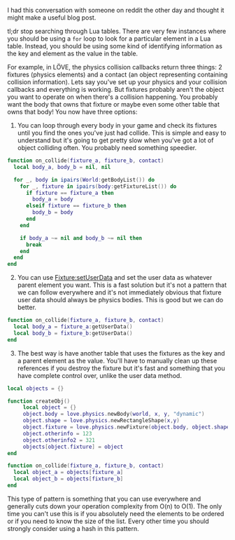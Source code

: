I had this conversation with someone on reddit the other day and thought it might make a useful blog post.

tl;dr stop searching through Lua tables. There are very few instances where you should be using a `for` loop to look for a particular element in a Lua table. Instead, you should be using some kind of identifying information as the key and element as the value in the table.

For example, in LÖVE, the physics collision callbacks return three things: 2 fixtures (physics elements) and a contact (an object representing containing collision information). Lets say you've set up your physics and your collision callbacks and everything is working. But fixtures probably aren't the object you want to operate on when there's a collision happening. You probably want the body that owns that fixture or maybe even some other table that owns that body! You now have three options:

1) You can loop through every body in your game and check its fixtures until you find the ones you've just had collide. This is simple and easy to understand but it's going to get pretty slow when you've got a lot of object colliding often. You probably need something speedier.
```lua
function on_collide(fixture_a, fixture_b, contact)
  local body_a, body_b = nil, nil

  for _, body in ipairs(World:getBodyList()) do
    for _, fixture in ipairs(body:getFixtureList()) do
      if fixture == fixture_a then
        body_a = body
      elseif fixture == fixture_b then
        body_b = body
      end
    end

    if body_a ~= nil and body_b ~= nil then
      break
    end
  end
end
```

2) You can use <a href="https://www.love2d.org/wiki/Fixture:setUserData">Fixture:setUserData</a> and set the user data as whatever parent element you want. This is a fast solution but it's not a pattern that we can follow everywhere and it's not immediately obvious that fixture user data should always be physics bodies. This is good but we can do better.
```lua
function on_collide(fixture_a, fixture_b, contact)
  local body_a = fixture_a:getUserData()
  local body_b = fixture_b:getUserData()
end
```

3) The best way is have another table that uses the fixtures as the key and a parent element as the value. You'll have to manually clean up these references if you destroy the fixture but it's fast and something that you have complete control over, unlike the user data method.
```lua
local objects = {}

function createObj()
     local object = {}
     object.body = love.physics.newBody(world, x, y, "dynamic")
     object.shape = love.physics.newRectangleShape(x,y)
     object.fixture = love.physics.newFixture(object.body, object.shape)
     object.otherinfo = 123
     object.otherinfo2 = 321
     objects[object.fixture] = object
end

function on_collide(fixture_a, fixture_b, contact)
  local object_a = objects[fixture_a]
  local object_b = objects[fixture_b]
end
```

This type of pattern is something that you can use everywhere and generally cuts down your operation complexity from O(n) to O(1). The only time you can't use this is if you absolutely need the elements to be ordered or if you need to know the size of the list. Every other time you should strongly consider using a hash in this pattern.
